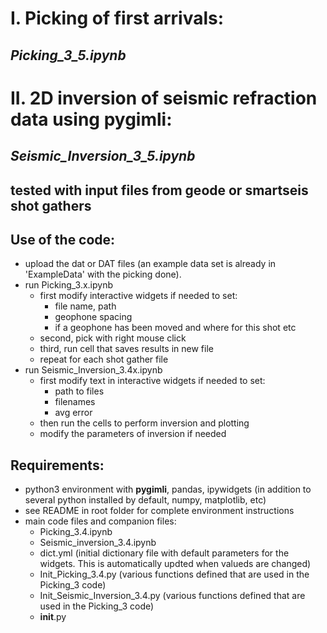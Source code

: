 # I. Picking of first arrivals: 
## *Picking_3_5.ipynb*
# II. 2D inversion of seismic refraction data using pygimli: 
## *Seismic_Inversion_3_5.ipynb*

## tested with input files from geode or smartseis shot gathers

Use of the code:
----------------
- upload the dat or DAT files
  (an example data set is already in 'ExampleData' with the picking done).
- run Picking_3.x.ipynb
    - first modify interactive widgets if needed to set:
        - file name, path
        - geophone spacing 
        - if a geophone has been moved and where for this shot
        etc
    - second, pick with right mouse click
    - third, run cell that saves results in new file
    - repeat for each shot gather file
- run Seismic_Inversion_3.4x.ipynb
    - first modify text in interactive widgets if needed to set:
        - path to files
        - filenames
        - avg error
    - then run the cells to perform inversion and plotting
    - modify the parameters of inversion if needed

Requirements:
------------
- python3 environment with **pygimli**, pandas, ipywidgets (in addition to several python installed by default, numpy, matplotlib, etc)
- see README in root folder for complete environment instructions 
- main code files and companion files:
    - Picking_3.4.ipynb
    - Seismic_inversion_3.4.ipynb
    - dict.yml (initial dictionary file with default parameters for the widgets. This is automatically updted when valueds are changed)
    - Init_Picking_3.4.py (various functions defined that are used in the Picking_3 code)
    - Init_Seismic_Inversion_3.4.py (various functions defined that are used in the Picking_3 code)
    - __init__.py

